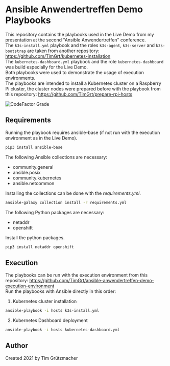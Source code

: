 # Ansible Anwendertreffen Demo Playbooks

This repository contains the playbooks used in the Live Demo from my presentation at the second "Ansible Anwendertreffen" conference.  
The `k3s-install.yml` playbook and the roles `k3s-agent`, `k3s-server` and `k3s-bootstrap` are taken from another repository: https://github.com/TimGrt/kubernetes-installation  
The `kubernetes-dashboard.yml` playbook and the role `kubernetes-dashboard` was build especially for the Live Demo.  
Both playbooks were used to demonstrate the usage of execution environments.  
The playbooks are intended to install a Kubernetes cluster on a Raspberry Pi cluster, the cluster nodes were prepared before with the playbook from this repository: https://github.com/TimGrt/prepare-rpi-hosts

![CodeFactor Grade](https://img.shields.io/codefactor/grade/github/timgrt/ansible-anwendertreffen-demo-playbooks/main)

## Requirements

Running the playbook requires ansible-base (if not run with the execution environment as in the Live Demo).
```bash
pip3 install ansible-base
```

The following Ansible collections are necessary:
* community.general
* ansible.posix
* community.kubernetes
* ansible.netcommon

Installing the collections can be done with the _requirements.yml_.
```bash
ansible-galaxy collection install -r requirements.yml
```

The following Python packages are necessary:
* netaddr
* openshift

Install the python packages.
```bash
pip3 install netaddr openshift
```

## Execution

The playbooks can be run with the execution environment from this repository: https://github.com/TimGrt/ansible-anwendertreffen-demo-execution-environment  
Run the playbooks with Ansible directly in this order:

1. Kubernetes cluster installation
```bash
ansible-playbook -i hosts k3s-install.yml
```
2. Kubernetes Dashboard deployment
```bash
ansible-playbook -i hosts kubernetes-dashboard.yml
```

## Author

Created 2021 by Tim Grützmacher